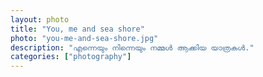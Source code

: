 ```yaml
---		
layout: photo
title: "You, me and sea shore"
photo: "you-me-and-sea-shore.jpg"
description: "എന്നെയും നിന്നെയും നമ്മൾ ആക്കിയ യാത്രകൾ."
categories: ["photography"]
---
```

